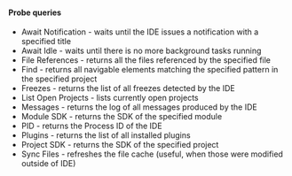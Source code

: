 #### Probe queries

- Await Notification - waits until the IDE issues a notification with a specified title
- Await Idle - waits until there is no more background tasks running
- File References - returns all the files referenced by the specified file
- Find - returns all navigable elements matching the specified pattern in the specified project
- Freezes - returns the list of all freezes detected by the IDE
- List Open Projects - lists currently open projects
- Messages - returns the log of all messages produced by the IDE
- Module SDK - returns the SDK of the specified module
- PID - returns the Process ID of the IDE
- Plugins - returns the list of all installed plugins
- Project SDK - returns the SDK of the specified project
- Sync Files - refreshes the file cache (useful, when those were modified outside of IDE)
